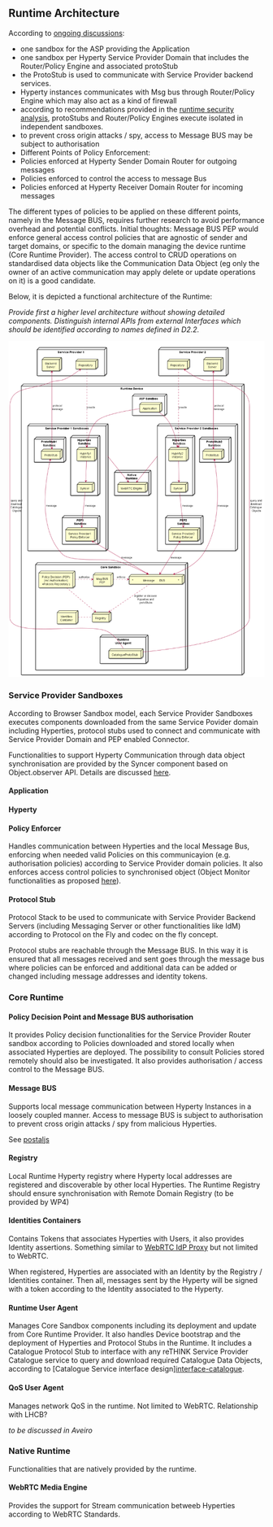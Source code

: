 ## Runtime Architecture

According to [ongoing discussions](https://github.com/reTHINK-project/core-framework/issues/41):
* one sandbox for the ASP providing the Application
* one sandbox per Hyperty Service Provider Domain that includes the Router/Policy Engine and associated protoStub
* the ProtoStub is used to communicate with Service Provider backend services.
* Hyperty instances communicates with Msg bus through Router/Policy Engine which may also act as a kind of firewall
* according to recommendations provided in the [runtime security analysis](securityanalysis.md), protoStubs and Router/Policy Engines execute isolated in independent sandboxes.
* to prevent cross origin attacks / spy, access to Message BUS may be subject to authorisation
* Different Points of Policy Enforcement:
 * Policies enforced at Hyperty Sender Domain Router for outgoing messages
 * Policies enforced to control the access to message Bus
 * Policies enforced at Hyperty Receiver Domain Router for incoming messages

 The different types of policies to be applied on these different points, namely in the Message BUS, requires further research to avoid performance overhead and potential conflicts. Initial thoughts:
 Message BUS PEP would enforce general access control policies that are agnostic of sender and target domains, or specific to the domain managing the device runtime (Core Runtime Provider). The access control to CRUD operations on standardised data objects like the Communication Data Object (eg only the owner of an active communication may apply delete or update operations on it) is a good candidate.

Below, it is depicted a functional architecture of the Runtime:

*Provide first a higher level architecture without showing detailed components. Distinguish internal APIs from external Interfaces which should be identified according to names defined in D2.2.*

<!--
@startuml "Runtime_Architecture_new.png"


node "Service Provider 1" as SP1 {
	node Repository as Repo1
	node "Backend\nServer" as Msg1

	Repo1 -[hidden]left- Msg1
}


node "Service Provider 2" as SP2 {
	node Repository as Repo2
	node "Backend\nServer" as Msg2

	Repo2 -[hidden]right- Msg2
}

node "Runtime Device" as rt {

 node "ASP Sandbox" as ASPSand {
	 node "Application" as App 
	}

 SP1 -[hidden]down- App
 SP2 -[hidden]right- App

 node "Service Provider 1 Sandboxes" as SP1Sand {

 node "Hyperties\nSandbox" as H1Sand {


	 node "Hyperty1\nInstance" as H1
	 node "Syncer" as Sync1
	 H1 -down-> Sync1
	 }

 node "ProtoStub1\nSandbox" as Proto1Sand {

	 node "ProtoStub" as Proto1
 }

 node "PEP1\nSandbox" as PEP1Sand {
	 node "Service Provider1\nPolicy Enforcer" as PEP1
 }


  Sync1 -> PEP1 : message


 }

node "Service Provider 2 Sandboxes" as SP2Sand {

 node "Hyperties\nSandbox" as H2Sand {
	 node "Hyperty2\nInstance" as H2
	 node "Syncer" as Sync2
	 H2 -down-> Sync2
	 }

 node "PEP2\nSandbox" as PEP2Sand {
	 node "Service Provider2\nPolicy Enforcer" as PEP2
	 }

 node "ProtoStub2\nSandbox" as Proto2Sand {

  node "ProtoStub" as Proto2
  }


  Sync2 -> PEP2 : message

 }

 App -down-> H1

 App -down-> H2


Repo1 ..down-> H1: provide

Repo2 ..down-> H2: provide

Msg1 <-down-> Proto1 : protocol\nmessage

Msg2 <-down-> Proto2 : protocol\nmessage

node "Core Sandbox" as core {

 node "*            Message      BUS                *" as Bus 

 node "Msg BUS\nPEP" as BusPEP

 node "Registry" as Reg

 node "Identities\nContainer" as ID

 node "Policy Decision (PDP)\n(incl Authorisation)\n+Policies Repository )" as PDP

 node "Runtime\nUser Agent" as RunUA {
	node "CatalogueProtoStub" as RepUA
 }

 RunUA -[hidden]up- Reg
 }


node "Native\nRuntime" as native {
node "WebRTC Engine" as WRTC
	
}

 Bus <-up-> Proto1 : message

 Bus <-up-> Proto2 : message

 BusPEP ..right-> Bus : enforce

 PDP ..right-> BusPEP : authorise

 PDP .down-> Reg

 PEP1 <-down-> Bus : message

 PEP2 <-down-> Bus : message

 Reg .left. ID

 Reg <-up. Bus: register or discover\nHyperties and\n protoStubs

 WRTC <-up- SP1Sand

 WRTC <-up- SP2Sand
 	}

RepUA -> Repo1 : query and\n download \nCatalogue\n Objects
RepUA -> Repo2 : query and\n download \nCatalogue\n Objects

@enduml
-->


![Runtime Architecture](Runtime_Architecture_new.png)

### Service Provider Sandboxes

According to Browser Sandbox model, each Service Provider Sandboxes executes components downloaded from the same Service Povider domain including Hyperties, protocol stubs used to connect and communicate with Service Provider Domain and PEP enabled Connector. 

Functionalities to support Hyperty Communication through data object synchronisation are provided by the Syncer component based on Object.observer API. Details are discussed [here](https://github.com/reTHINK-project/architecture/blob/master/docs/datamodel/data-synch/readme.md).

#### Application



#### Hyperty



#### Policy Enforcer

Handles communication between Hyperties and the local Message Bus, enforcing when needed valid Policies on this communicayion (e.g. authorisation policies) according to Service Provider domain policies. It also enforces access control policies to synchronised object (Object Monitor functionalities as proposed [here](https://github.com/reTHINK-project/architecture/issues/52)).

#### Protocol Stub

Protocol Stack to be used to communicate with Service Provider Backend Servers (including Messaging Server or other functionalities like IdM) according to Protocol on the Fly and codec on the fly concept.

Protocol stubs are reachable through the Message BUS. In this way it is ensured that all messages received and sent goes through the message bus where policies can be enforced and additional data can be added or changed including message addresses and identity tokens.


### Core Runtime

#### Policy Decision Point and Message BUS authorisation

It provides Policy decision functionalities for the Service Provider Router sandbox according to Policies downloaded and stored locally when associated Hyperties are deployed. The possibility to consult Policies stored remotely should also be investigated. It also provides authorisation / access control to the Message BUS.

#### Message BUS

Supports local message communication between Hyperty Instances in a loosely coupled manner. Access to message BUS is subject to authorisation to prevent cross origin attacks / spy from malicious Hyperties.

See [postaljs](https://github.com/postaljs/postal.js)

#### Registry

Local Runtime Hyperty registry where Hyperty local addresses are registered and discoverable by other local Hyperties. The Runtime Registry should ensure synchronisation with Remote Domain Registry (to be provided by WP4)

#### Identities Containers

Contains Tokens that associates Hyperties with Users, it also provides Identity assertions. Something similar to [WebRTC IdP Proxy](http://w3c.github.io/webrtc-pc/#identity) but not limited to WebRTC.

When registered, Hyperties are associated with an Identity by the Registry / Identities container. Then all, messages sent by the Hyperty will be signed with a token according to the Identity associated to the Hyperty. 


#### Runtime User Agent

Manages Core Sandbox components including its deployment and update from Core Runtime Provider. It also handles Device bootstrap and the deployment of Hyperties and Protocol Stubs in the Runtime. It includes a Catalogue Protocol Stub to interface with any reTHINK Service Provider Catalogue service to query and download required Catalogue Data Objects, according to [Catalogue Service interface design][interface-catalogue](https://github.com/reTHINK-project/architecture/blob/master/docs/interface-design/Interface-Design.md#73-catalogue-interface).

#### QoS User Agent

Manages network QoS in the runtime. Not limited to WebRTC. Relationship with LHCB?

*to be discussed in Aveiro*

### Native Runtime

Functionalities that are natively provided by the runtime.

#### WebRTC Media Engine

Provides the support for Stream communication betweeb Hyperties according to WebRTC Standards.



